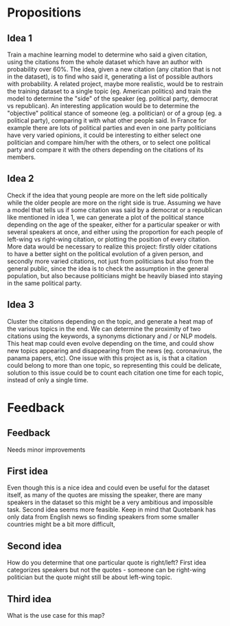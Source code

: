 # Propositions
## Idea 1
Train a machine learning model to determine who said a given citation, using the citations from the whole dataset which have an author with probability over 60%.
The idea, given a new citation (any citation that is not in the dataset), is to find who said it, generating a list of possible authors with probability.
A related project, maybe more realistic, would be to restrain the training dataset to a single topic (eg. American politics) and train the model to determine the "side" of the speaker (eg. political party, democrat vs republican).
An interesting application would be to determine the "objective" political stance of someone (eg. a politician) or of a group (eg. a political party), comparing it with what other people said.
In France for example there are lots of political parties and even in one party politicians have very varied opinions, it could be interesting to either select one politician and compare him/her with the others, or to select one political party and compare it with the others depending on the citations of its members.

## Idea 2
Check if the idea that young people are more on the left side politically while the older people are more on the right side is true.
Assuming we have a model that tells us if some citation was said by a democrat or a republican like mentioned in idea 1, we can generate a plot of the political stance depending on the age of the speaker, either for a particular speaker or with several speakers at once, and either using the proportion for each people of left-wing vs right-wing citation, or plotting the position of every citation.
More data would be necessary to realize this project: firstly older citations to have a better sight on the political evolution of a given person, and secondly more varied citations, not just from politicians but also from the general public, since the idea is to check the assumption in the general population, but also because politicians might be heavily biased into staying in the same political party.

## Idea 3
Cluster the citations depending on the topic, and generate a heat map of the various topics in the end.
We can determine the proximity of two citations using the keywords, a synonyms dictionary and / or NLP models. This heat map could even evolve depending on the time, and could show new topics appearing and disappearing from the news (eg. coronavirus, the panama papers, etc).
One issue with this project as is, is that a citation could belong to more than one topic, so representing this could be delicate, solution to this issue could be to count each citation one time for each topic, instead of only a single time.

# Feedback
## Feedback
Needs minor improvements

## First idea
Even though this is a nice idea and could even be useful for the dataset itself, as many of the quotes are missing the speaker, there are many speakers in the dataset so this might be a very ambitious and impossible task. Second idea seems more feasible. Keep in mind that Quotebank has only data from English news so finding speakers from some smaller countries might be a bit more difficult,

## Second idea
How do you determine that one particular quote is right/left? First idea categorizes speakers but not the quotes - someone can be right-wing politician but the quote might still be about left-wing topic.

## Third idea
What is the use case for this map?
